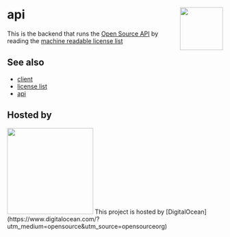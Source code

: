 <a href="https://opensource.org/licenses"><img align="right" height="100" src="https://149753425.v2.pressablecdn.com/wp-content/uploads/2009/06/OSIApproved_100X125.png"></a>
api
===

This is the backend that runs the [Open Source API](https://api.opensource.org/)
by reading the [machine readable license list](https://github.com/opensourceorg/licenses)


See also
--------

 - [client](https://github.com/OpenSourceOrg/api/blob/master/client/README.md)
 - [license list](https://github.com/opensourceorg/licenses)
 - [api](https://api.opensource.org/)

Hosted by
--------

<img src="https://opensource.nyc3.cdn.digitaloceanspaces.com/attribution/assets/SVG/DO_Logo_horizontal_blue.svg" width="201">
This project is hosted by [DigitalOcean](https://www.digitalocean.com/?utm_medium=opensource&utm_source=opensourceorg)
